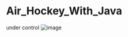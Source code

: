 # Air_Hockey_With_Java


under control
![image](https://user-images.githubusercontent.com/89663624/236921141-7ca12361-9f8c-482b-8649-0a96cee8d74e.png)
